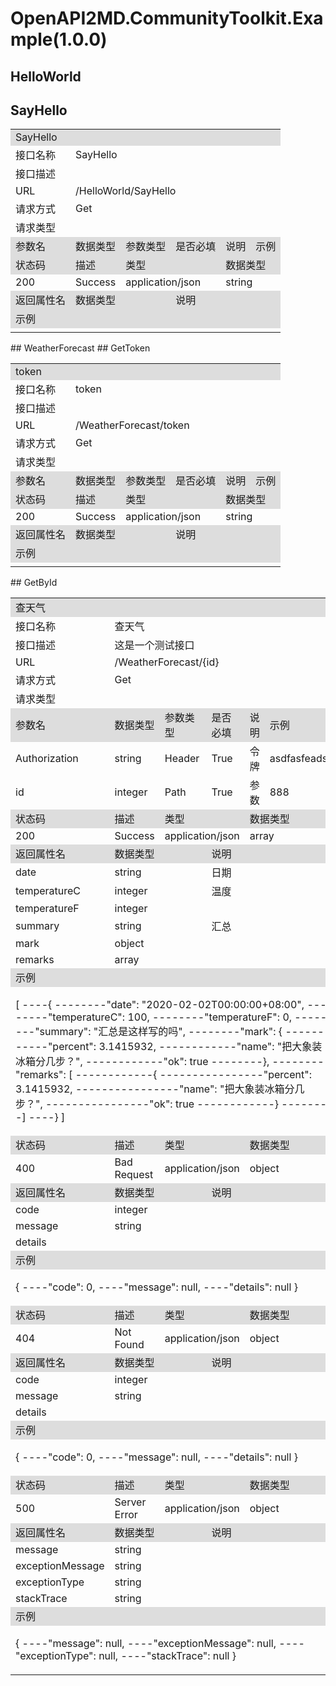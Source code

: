 # OpenAPI2MD.CommunityToolkit.Example(1.0.0) 
## HelloWorld 
## SayHello 
<table>
    
<tr>
    <td colspan="6" bgcolor="#ddd">SayHello</td>
</tr>
<tr>
    <td >接口名称</td>
    <td colspan="5">SayHello</td>
</tr>
<tr>
    <td >接口描述</td>
    <td colspan="5"></td>
</tr>
<tr>
    <td >URL</td>
    <td colspan="5">/HelloWorld/SayHello</td>
</tr>
<tr>
    <td >请求方式</td>
    <td colspan="5">Get</td>
</tr>
<tr>
    <td >请求类型</td>
    <td colspan="5"></td>
</tr>
    <tr>
    <td bgcolor="#ddd">参数名</td>
    <td bgcolor="#ddd">数据类型</td>
    <td bgcolor="#ddd">参数类型</td>
    <td bgcolor="#ddd">是否必填</td>
    <td bgcolor="#ddd">说明</td>
    <td bgcolor="#ddd">示例</td>
</tr>
    <tr>
    <td bgcolor="#ddd">状态码</td>
    <td colspan="1" bgcolor="#ddd">描述</td>
    <td colspan="2" bgcolor="#ddd">类型</td>
    <td colspan="2" bgcolor="#ddd">数据类型</td>
</tr>
<tr>
    <td >200</td>
    <td >Success</td>
    <td colspan="2" >application/json</td>
    <td colspan="2" >string</td>
</tr>
<tr>
    <td bgcolor="#ddd">返回属性名</td>
    <td colspan="2" bgcolor="#ddd">数据类型</td>
    <td colspan="3" bgcolor="#ddd">说明</td>
    
</tr>


<tr>
    <td colspan="6" bgcolor="#ddd">示例</td>
</tr>
<tr>
<td colspan="6">


</td>
</tr>




    
    
</table> 
## WeatherForecast 
## GetToken 
<table>
    
<tr>
    <td colspan="6" bgcolor="#ddd">token</td>
</tr>
<tr>
    <td >接口名称</td>
    <td colspan="5">token</td>
</tr>
<tr>
    <td >接口描述</td>
    <td colspan="5"></td>
</tr>
<tr>
    <td >URL</td>
    <td colspan="5">/WeatherForecast/token</td>
</tr>
<tr>
    <td >请求方式</td>
    <td colspan="5">Get</td>
</tr>
<tr>
    <td >请求类型</td>
    <td colspan="5"></td>
</tr>
    <tr>
    <td bgcolor="#ddd">参数名</td>
    <td bgcolor="#ddd">数据类型</td>
    <td bgcolor="#ddd">参数类型</td>
    <td bgcolor="#ddd">是否必填</td>
    <td bgcolor="#ddd">说明</td>
    <td bgcolor="#ddd">示例</td>
</tr>
    <tr>
    <td bgcolor="#ddd">状态码</td>
    <td colspan="1" bgcolor="#ddd">描述</td>
    <td colspan="2" bgcolor="#ddd">类型</td>
    <td colspan="2" bgcolor="#ddd">数据类型</td>
</tr>
<tr>
    <td >200</td>
    <td >Success</td>
    <td colspan="2" >application/json</td>
    <td colspan="2" >string</td>
</tr>
<tr>
    <td bgcolor="#ddd">返回属性名</td>
    <td colspan="2" bgcolor="#ddd">数据类型</td>
    <td colspan="3" bgcolor="#ddd">说明</td>
    
</tr>


<tr>
    <td colspan="6" bgcolor="#ddd">示例</td>
</tr>
<tr>
<td colspan="6">


</td>
</tr>




    
    
</table> 
## GetById 
<table>
    
<tr>
    <td colspan="6" bgcolor="#ddd">查天气</td>
</tr>
<tr>
    <td >接口名称</td>
    <td colspan="5">查天气</td>
</tr>
<tr>
    <td >接口描述</td>
    <td colspan="5">这是一个测试接口</td>
</tr>
<tr>
    <td >URL</td>
    <td colspan="5">/WeatherForecast/{id}</td>
</tr>
<tr>
    <td >请求方式</td>
    <td colspan="5">Get</td>
</tr>
<tr>
    <td >请求类型</td>
    <td colspan="5"></td>
</tr>
    <tr>
    <td bgcolor="#ddd">参数名</td>
    <td bgcolor="#ddd">数据类型</td>
    <td bgcolor="#ddd">参数类型</td>
    <td bgcolor="#ddd">是否必填</td>
    <td bgcolor="#ddd">说明</td>
    <td bgcolor="#ddd">示例</td>
</tr><tr>
    <td >Authorization</td>
    <td >string</td>
    <td >Header</td>
    <td >True</td>
    <td >令牌</td>
    <td >asdfasfeadsf</td>
</tr><tr>
    <td >id</td>
    <td >integer</td>
    <td >Path</td>
    <td >True</td>
    <td >参数</td>
    <td >888</td>
</tr>
    <tr>
    <td bgcolor="#ddd">状态码</td>
    <td colspan="1" bgcolor="#ddd">描述</td>
    <td colspan="2" bgcolor="#ddd">类型</td>
    <td colspan="2" bgcolor="#ddd">数据类型</td>
</tr>
<tr>
    <td >200</td>
    <td >Success</td>
    <td colspan="2" >application/json</td>
    <td colspan="2" >array</td>
</tr>
<tr>
    <td bgcolor="#ddd">返回属性名</td>
    <td colspan="2" bgcolor="#ddd">数据类型</td>
    <td colspan="3" bgcolor="#ddd">说明</td>
    
</tr><tr>
    <td >date</td>
    <td colspan="2">string</td>
    <td colspan="3" >日期</td>
   
</tr><tr>
    <td >temperatureC</td>
    <td colspan="2">integer</td>
    <td colspan="3" >温度</td>
   
</tr><tr>
    <td >temperatureF</td>
    <td colspan="2">integer</td>
    <td colspan="3" ></td>
   
</tr><tr>
    <td >summary</td>
    <td colspan="2">string</td>
    <td colspan="3" >汇总</td>
   
</tr><tr>
    <td >mark</td>
    <td colspan="2">object</td>
    <td colspan="3" ></td>
   
</tr><tr>
    <td >remarks</td>
    <td colspan="2">array</td>
    <td colspan="3" ></td>
   
</tr>


<tr>
    <td colspan="6" bgcolor="#ddd">示例</td>
</tr>
<tr>
<td colspan="6">

[
----{
--------"date": "2020-02-02T00:00:00+08:00",
--------"temperatureC": 100,
--------"temperatureF": 0,
--------"summary": "汇总是这样写的吗",
--------"mark": {
------------"percent": 3.1415932,
------------"name": "把大象装冰箱分几步？",
------------"ok": true
--------},
--------"remarks": [
------------{
----------------"percent": 3.1415932,
----------------"name": "把大象装冰箱分几步？",
----------------"ok": true
------------}
--------]
----}
]
</td>
</tr>



<tr>
    <td bgcolor="#ddd">状态码</td>
    <td colspan="1" bgcolor="#ddd">描述</td>
    <td colspan="2" bgcolor="#ddd">类型</td>
    <td colspan="2" bgcolor="#ddd">数据类型</td>
</tr>
<tr>
    <td >400</td>
    <td >Bad Request</td>
    <td colspan="2" >application/json</td>
    <td colspan="2" >object</td>
</tr>
<tr>
    <td bgcolor="#ddd">返回属性名</td>
    <td colspan="2" bgcolor="#ddd">数据类型</td>
    <td colspan="3" bgcolor="#ddd">说明</td>
    
</tr><tr>
    <td >code</td>
    <td colspan="2">integer</td>
    <td colspan="3" ></td>
   
</tr><tr>
    <td >message</td>
    <td colspan="2">string</td>
    <td colspan="3" ></td>
   
</tr><tr>
    <td >details</td>
    <td colspan="2"></td>
    <td colspan="3" ></td>
   
</tr>


<tr>
    <td colspan="6" bgcolor="#ddd">示例</td>
</tr>
<tr>
<td colspan="6">

{
----"code": 0,
----"message": null,
----"details": null
}
</td>
</tr>



<tr>
    <td bgcolor="#ddd">状态码</td>
    <td colspan="1" bgcolor="#ddd">描述</td>
    <td colspan="2" bgcolor="#ddd">类型</td>
    <td colspan="2" bgcolor="#ddd">数据类型</td>
</tr>
<tr>
    <td >404</td>
    <td >Not Found</td>
    <td colspan="2" >application/json</td>
    <td colspan="2" >object</td>
</tr>
<tr>
    <td bgcolor="#ddd">返回属性名</td>
    <td colspan="2" bgcolor="#ddd">数据类型</td>
    <td colspan="3" bgcolor="#ddd">说明</td>
    
</tr><tr>
    <td >code</td>
    <td colspan="2">integer</td>
    <td colspan="3" ></td>
   
</tr><tr>
    <td >message</td>
    <td colspan="2">string</td>
    <td colspan="3" ></td>
   
</tr><tr>
    <td >details</td>
    <td colspan="2"></td>
    <td colspan="3" ></td>
   
</tr>


<tr>
    <td colspan="6" bgcolor="#ddd">示例</td>
</tr>
<tr>
<td colspan="6">

{
----"code": 0,
----"message": null,
----"details": null
}
</td>
</tr>



<tr>
    <td bgcolor="#ddd">状态码</td>
    <td colspan="1" bgcolor="#ddd">描述</td>
    <td colspan="2" bgcolor="#ddd">类型</td>
    <td colspan="2" bgcolor="#ddd">数据类型</td>
</tr>
<tr>
    <td >500</td>
    <td >Server Error</td>
    <td colspan="2" >application/json</td>
    <td colspan="2" >object</td>
</tr>
<tr>
    <td bgcolor="#ddd">返回属性名</td>
    <td colspan="2" bgcolor="#ddd">数据类型</td>
    <td colspan="3" bgcolor="#ddd">说明</td>
    
</tr><tr>
    <td >message</td>
    <td colspan="2">string</td>
    <td colspan="3" ></td>
   
</tr><tr>
    <td >exceptionMessage</td>
    <td colspan="2">string</td>
    <td colspan="3" ></td>
   
</tr><tr>
    <td >exceptionType</td>
    <td colspan="2">string</td>
    <td colspan="3" ></td>
   
</tr><tr>
    <td >stackTrace</td>
    <td colspan="2">string</td>
    <td colspan="3" ></td>
   
</tr>


<tr>
    <td colspan="6" bgcolor="#ddd">示例</td>
</tr>
<tr>
<td colspan="6">

{
----"message": null,
----"exceptionMessage": null,
----"exceptionType": null,
----"stackTrace": null
}
</td>
</tr>




    
    
</table> 
